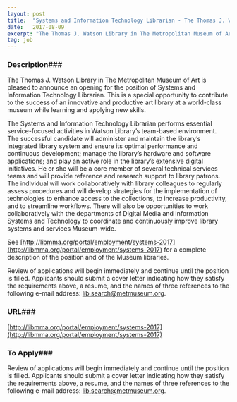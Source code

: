 ```yaml
---
layout: post
title:  "Systems and Information Technology Librarian - The Thomas J. Watson Library at The Metropolitan Museum of Art "
date:   2017-08-09
excerpt: "The Thomas J. Watson Library in The Metropolitan Museum of Art is pleased to announce an opening for the position of Systems and Information Technology Librarian. This is a special opportunity to contribute to the success of an innovative and productive art library at a world-class museum while learning and..."
tag: job
---
```


### Description###

The Thomas J. Watson Library in The Metropolitan Museum of Art is pleased to announce an opening for the position of Systems and Information Technology Librarian. This is a special opportunity to contribute to the success of an innovative and productive art library at a world-class museum while learning and applying new skills. 

The Systems and Information Technology Librarian performs essential service-focused activities in Watson Library’s team-based environment. The successful candidate will administer and maintain the library’s integrated library system and ensure its optimal performance and continuous development; manage the library’s hardware and software applications; and play an active role in the library’s extensive digital initiatives. He or she will be a core member of several technical services teams and will provide reference and research support to library patrons. The individual will work collaboratively with library colleagues to regularly assess procedures and will develop strategies for the implementation of technologies to enhance access to the collections, to increase productivity, and to streamline workflows. There will also be opportunities to work collaboratively with the departments of Digital Media and Information Systems and Technology to coordinate and continuously improve library systems and services Museum-wide.

See [http://libmma.org/portal/employment/systems-2017](http://libmma.org/portal/employment/systems-2017) for a complete description of the position and of the Museum libraries. 

Review of applications will begin immediately and continue until the position is filled. Applicants should submit a cover letter indicating how they satisfy the requirements above, a resume, and the names of three references to the following e-mail address: lib.search@metmuseum.org. 











### URL###

[http://libmma.org/portal/employment/systems-2017](http://libmma.org/portal/employment/systems-2017)

### To Apply###

Review of applications will begin immediately and continue until the position is filled. Applicants should submit a cover letter indicating how they satisfy the requirements above, a resume, and the names of three references to the following e-mail address: lib.search@metmuseum.org. 





